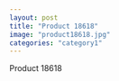 ```yaml
---
layout: post
title: "Product 18618"
image: "product18618.jpg"
categories: "category1"
---
```

Product 18618
